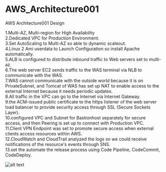 # AWS_Architecture001
AWS Architecture001 Design

<Overall>
  1.Multi-AZ, Multi-region for High Availability<br />
  2.Dedicated VPC for Production Environment.<br />
  3.Set AutoScaling to Multi-AZ so able to dynamic scaleout.<br />
  4.Linux 2 Ami userdata to Launch Configuration so install Apache automatically.<br />
  5.ALB is configured to distribute inbound traffic to Web servers set to multi-az.<br />
  6.The web server EC2 sends traffic to the WAS terminal via NLB to communicate with the WAS.<br />
  7.WAS cannot communicate with the outside world because it is on PrivateSubnet, and Tomcat of WAS has set       up NAT to enable access to the external Internet because it needs periodic updates.<br />
  8.All traffic in the VPC can go to the Internet via Internet Gateway.<br />
  9.the ACM-issued public certificate to the https listener of the web server load balancer to provide             security access through SSL (Secure Sockets Layer).<br />
 10.configured VPC and Subnet for Bastionhost separately for secure access, and then Peering is set up to         connect with Production VPC.<br />
 11.Client VPN Endpoint was set to promote secure access when external clients access resources within AWS.<br />
 12.CloudWatch and CloudTrail analyzed the logs so we could receive notifications of the resource's events through SNS.<br />
 13.set the automate the release process using Code Pipeline, CodeCommit, CodeDeploy.<br />

![alt text](https://github.com/taboo32/AWS_Architecture001/blob/main/AWS_Architecture001.png?raw=true)
